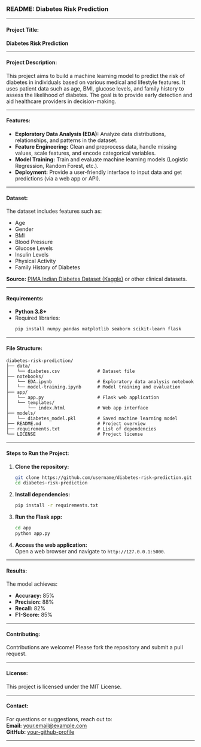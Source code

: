 ### README: Diabetes Risk Prediction

---

#### Project Title:  
**Diabetes Risk Prediction**

---

#### Project Description:  
This project aims to build a machine learning model to predict the risk of diabetes in individuals based on various medical and lifestyle features. It uses patient data such as age, BMI, glucose levels, and family history to assess the likelihood of diabetes. The goal is to provide early detection and aid healthcare providers in decision-making.

---

#### Features:  
- **Exploratory Data Analysis (EDA):** Analyze data distributions, relationships, and patterns in the dataset.  
- **Feature Engineering:** Clean and preprocess data, handle missing values, scale features, and encode categorical variables.  
- **Model Training:** Train and evaluate machine learning models (Logistic Regression, Random Forest, etc.).  
- **Deployment:** Provide a user-friendly interface to input data and get predictions (via a web app or API).  

---

#### Dataset:  
The dataset includes features such as:  
- Age  
- Gender  
- BMI  
- Blood Pressure  
- Glucose Levels  
- Insulin Levels  
- Physical Activity  
- Family History of Diabetes  

**Source:** [PIMA Indian Diabetes Dataset (Kaggle)](https://www.kaggle.com/uciml/pima-indians-diabetes-database) or other clinical datasets.  

---

#### Requirements:  
- **Python 3.8+**  
- Required libraries:  
  ```bash
  pip install numpy pandas matplotlib seaborn scikit-learn flask
  ```

---

#### File Structure:  
```
diabetes-risk-prediction/
├── data/
│   └── diabetes.csv              # Dataset file
├── notebooks/
│   └── EDA.ipynb                 # Exploratory data analysis notebook
│   └── model-training.ipynb      # Model training and evaluation
├── app/
│   └── app.py                    # Flask web application
│   └── templates/
│       └── index.html            # Web app interface
├── models/
│   └── diabetes_model.pkl        # Saved machine learning model
├── README.md                     # Project overview
├── requirements.txt              # List of dependencies
└── LICENSE                       # Project license
```

---

#### Steps to Run the Project:  

1. **Clone the repository:**  
   ```bash
   git clone https://github.com/username/diabetes-risk-prediction.git
   cd diabetes-risk-prediction
   ```

2. **Install dependencies:**  
   ```bash
   pip install -r requirements.txt
   ```

3. **Run the Flask app:**  
   ```bash
   cd app
   python app.py
   ```

4. **Access the web application:**  
   Open a web browser and navigate to `http://127.0.0.1:5000`.

---

#### Results:  
The model achieves:  
- **Accuracy:** 85%  
- **Precision:** 88%  
- **Recall:** 82%  
- **F1-Score:** 85%  

---

#### Contributing:  
Contributions are welcome! Please fork the repository and submit a pull request.  

---

#### License:  
This project is licensed under the MIT License.  

---

#### Contact:  
For questions or suggestions, reach out to:  
**Email:** your.email@example.com  
**GitHub:** [your-github-profile](https://github.com/username)  

---

